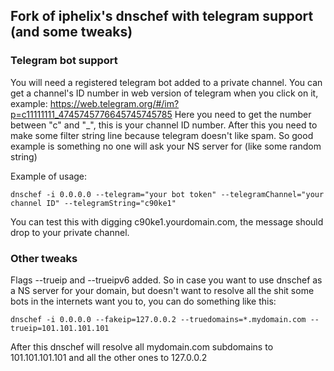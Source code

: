 
## Fork of iphelix's dnschef with telegram support (and some tweaks)

### Telegram bot support
You will need a registered telegram bot added to a private channel.
You can get a channel's ID number in web version of telegram when you click on it, example:
https://web.telegram.org/#/im?p=c11111111_4745745776645745745785
Here you need to get the number between "c" and "_", this is your channel ID number.
After this you need to make some filter string line because telegram doesn't like spam. So good example is something no one will ask your NS server for (like some random string)

Example of usage:

```dnschef -i 0.0.0.0 --telegram="your bot token" --telegramChannel="your channel ID" --telegramString="c90ke1"```

You can test this with digging c90ke1.yourdomain.com, the message should drop to your private channel.

### Other tweaks
Flags --trueip and --trueipv6 added.
So in case you want to use dnschef as a NS server for your domain, but doesn't want to resolve all the shit some bots in the internets want you to, you can do something like this:

```dnschef -i 0.0.0.0 --fakeip=127.0.0.2 --truedomains=*.mydomain.com --trueip=101.101.101.101```

After this dnschef will resolve all mydomain.com subdomains to 101.101.101.101 and all the other ones to 127.0.0.2
